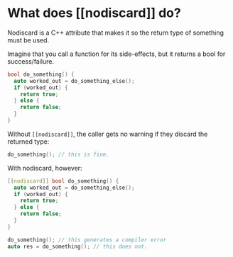 # What does [[nodiscard]] do?

Nodiscard is a C++ attribute that makes it so the return type of something must be used.

Imagine that you call a function for its side-effects, but it returns a bool for success/failure.

```cpp
bool do_something() {
  auto worked_out = do_something_else();
  if (worked_out) {
    return true;
  } else {
    return false;
  }
}
```

Without `[[nodiscard]]`, the caller gets no warning if they discard the returned type:

```cpp
do_something(); // this is fine.
```

With nodiscard, however:

```cpp
[[nodiscard]] bool do_something() {
  auto worked_out = do_something_else();
  if (worked_out) {
    return true;
  } else {
    return false;
  }
}

do_something(); // this generates a compiler error
auto res = do_something(); // this does not.
```
